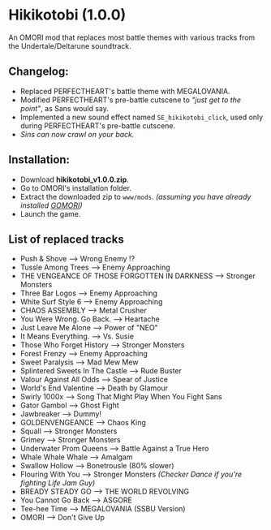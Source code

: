 # Hikikotobi (1.0.0)
An OMORI mod that replaces most battle themes with various tracks from the Undertale/Deltarune soundtrack.

## Changelog:
- Replaced PERFECTHEART's battle theme with MEGALOVANIA.
- Modified PERFECTHEART's pre-battle cutscene to *"just get to the point"*, as Sans would say.
- Implemented a new sound effect named `SE_hikikotobi_click`, used only during PERFECTHEART's pre-battle cutscene.
- *Sins can now crawl on your back.*

## Installation:
- Download **hikikotobi_v1.0.0.zip**.
- Go to OMORI's installation folder.
- Extract the downloaded zip to `www/mods`. *(assuming you have already installed [GOMORI](https://github.com/Gilbert142/gomori))*
- Launch the game.

## List of replaced tracks
- Push & Shove --> Wrong Enemy !?
- Tussle Among Trees --> Enemy Approaching
- THE VENGEANCE OF THOSE FORGOTTEN IN DARKNESS --> Stronger Monsters
- Three Bar Logos --> Enemy Approaching
- White Surf Style 6 --> Enemy Approaching
- CHAOS ASSEMBLY --> Metal Crusher
- You Were Wrong. Go Back. --> Heartache
- Just Leave Me Alone --> Power of "NEO"
- It Means Everything. --> Vs. Susie
- Those Who Forget History --> Stronger Monsters
- Forest Frenzy --> Enemy Approaching
- Sweet Paralysis --> Mad Mew Mew
- Splintered Sweets In The Castle --> Rude Buster
- Valour Against All Odds --> Spear of Justice
- World's End Valentine --> Death by Glamour
- Swirly 1000x --> Song That Might Play When You Fight Sans
- Gator Gambol --> Ghost Fight
- Jawbreaker --> Dummy!
- GOLDENVENGEANCE --> Chaos King
- Squall --> Stronger Monsters
- Grimey --> Stronger Monsters
- Underwater Prom Queens --> Battle Against a True Hero
- Whale Whale Whale --> Amalgam
- Swallow Hollow --> Bonetrousle (80% slower)
- Flouring With You --> Stronger Monsters *(Checker Dance if you're fighting Life Jam Guy)*
- BREADY STEADY GO --> THE WORLD REVOLVING
- You Cannot Go Back --> ASGORE
- Tee-hee Time --> MEGALOVANIA (SSBU Version)
- OMORI --> Don't Give Up
